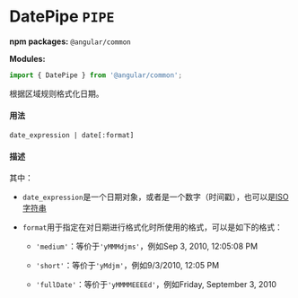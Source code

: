 # DatePipe `PIPE`
**npm packages:** `@angular/common`

**Modules:**
```javascript
import { DatePipe } from '@angular/common';
```
根据区域规则格式化日期。

#### 用法
`date_expression | date[:format]`

#### 描述
其中：

  * `date_expression`是一个日期对象，或者是一个数字（时间戳），也可以是[ISO字符串](https://www.w3.org/TR/NOTE-datetime)
  
  * `format`用于指定在对日期进行格式化时所使用的格式，可以是如下的格式：
  
    * `'medium'`：等价于`'yMMMdjms'`，例如Sep 3, 2010, 12:05:08 PM
    
    * `'short'`：等价于`'yMdjm'`，例如9/3/2010, 12:05 PM
    
    * `'fullDate'`：等价于`'yMMMMEEEEd'`，例如Friday, September 3, 2010
    